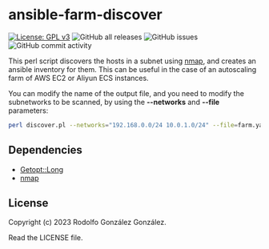 # ansible-farm-discover

[![License: GPL v3](https://img.shields.io/badge/License-GPLv3-blue.svg)](https://www.gnu.org/licenses/gpl-3.0)
![GitHub all releases](https://img.shields.io/github/downloads/rgglez/ansible-farm-discover/total) 
![GitHub issues](https://img.shields.io/github/issues/rgglez/ansible-farm-discover) 
![GitHub commit activity](https://img.shields.io/github/commit-activity/y/rgglez/ansible-farm-discover)

This perl script discovers the hosts in a subnet using [nmap](https://nmap.org/), and creates an ansible inventory for them. This can be useful in the case of an autoscaling farm of AWS EC2 or Aliyun ECS instances.

You can modify the name of the output file, and you need to modify the subnetworks to be scanned, by using the **--networks** and **--file** parameters:

```bash
perl discover.pl --networks="192.168.0.0/24 10.0.1.0/24" --file=farm.yaml
```

## Dependencies

* [Getopt::Long](https://perldoc.perl.org/Getopt::Long)
* [nmap](https://nmap.org/)

## License

Copyright (c) 2023 Rodolfo González González.

Read the LICENSE file.
